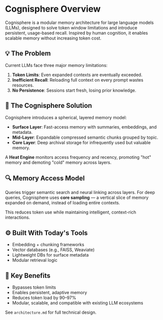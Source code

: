 # Cognisphere Overview

Cognisphere is a modular memory architecture for large language models (LLMs), designed to solve token window limitations and introduce persistent, usage-based recall. Inspired by human cognition, it enables scalable memory without increasing token cost.

## 💡 The Problem

Current LLMs face three major memory limitations:

1. **Token Limits**: Even expanded contexts are eventually exceeded.
2. **Inefficient Recall**: Reloading full context on every prompt wastes resources.
3. **No Persistence**: Sessions start fresh, losing prior knowledge.

## 🧠 The Cognisphere Solution

Cognisphere introduces a spherical, layered memory model:

- **Surface Layer**: Fast-access memory with summaries, embeddings, and metadata.
- **Mid-Layer**: Expandable compressed semantic chunks grouped by topic.
- **Core Layer**: Deep archival storage for infrequently used but valuable memory.

A **Heat Engine** monitors access frequency and recency, promoting "hot" memory and demoting "cold" memory across layers.

## 🔍 Memory Access Model

Queries trigger semantic search and neural linking across layers. For deep queries, Cognisphere uses **core sampling** — a vertical slice of memory expanded on demand, instead of loading entire contexts.

This reduces token use while maintaining intelligent, context-rich interactions.

## ⚙️ Built With Today's Tools

- Embedding + chunking frameworks
- Vector databases (e.g., FAISS, Weaviate)
- Lightweight DBs for surface metadata
- Modular retrieval logic

## 🚀 Key Benefits

- Bypasses token limits
- Enables persistent, adaptive memory
- Reduces token load by 90–97%
- Modular, scalable, and compatible with existing LLM ecosystems

See `architecture.md` for full technical design.
